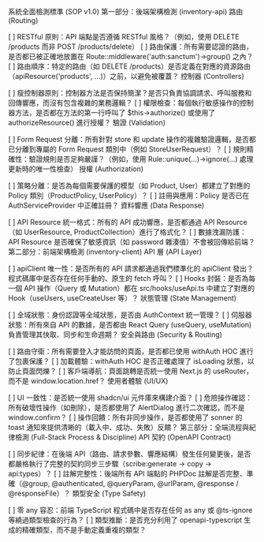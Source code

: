 系統全面檢測標準 (SOP v1.0)
第一部分：後端架構檢測 (inventory-api)
路由 (Routing)

[ ] RESTful 原則：API 端點是否遵循 RESTful 風格？（例如，使用 DELETE /products 而非 POST /products/delete）
[ ] 路由保護：所有需要認證的路由，是否都已被正確地放置在 Route::middleware('auth:sanctum')->group() 之內？
[ ] 路由順序：特定的路由（如 DELETE /products）是否定義在對應的資源路由（apiResource('products', ...)）之前，以避免被覆蓋？
控制器 (Controllers)

[ ] 瘦控制器原則：控制器方法是否保持簡潔？是否只負責協調請求、呼叫服務和回傳響應，而沒有包含複雜的業務邏輯？
[ ] 權限檢查：每個執行敏感操作的控制器方法，是否都在方法的第一行呼叫了 $this->authorize() 或使用了 authorizeResource() 進行授權？
驗證 (Validation)

[ ] Form Request 分離：所有針對 store 和 update 操作的複雜驗證邏輯，是否都已分離到專屬的 Form Request 類別中（例如 StoreUserRequest）？
[ ] 規則精確性：驗證規則是否足夠嚴謹？（例如，使用 Rule::unique(...)->ignore(...) 處理更新時的唯一性檢查）
授權 (Authorization)

[ ] 策略分離：是否為每個需要保護的模型（如 Product, User）都建立了對應的 Policy 類別（ProductPolicy, UserPolicy）？
[ ] 註冊與應用：Policy 是否已在 AuthServiceProvider 中正確註冊？
資料響應 (Data Response)

[ ] API Resource 統一格式：所有的 API 成功響應，是否都通過 API Resource（如 UserResource, ProductCollection）進行了格式化？
[ ] 數據洩漏防護：API Resource 是否確保了敏感資訊（如 password 雜湊值）不會被回傳給前端？
第二部分：前端架構檢測 (inventory-client)
API 層 (API Layer)

[ ] apiClient 唯一性：是否所有的 API 請求都通過我們標準化的 apiClient 發出？程式碼庫中是否存在任何手動的、原生的 fetch 呼叫？
[ ] Hooks 封裝：是否為每一個 API 操作（Query 或 Mutation）都在 src/hooks/useApi.ts 中建立了對應的 Hook（useUsers, useCreateUser 等）？
狀態管理 (State Management)

[ ] 全域狀態：身份認證等全域狀態，是否由 AuthContext 統一管理？
[ ] 伺服器狀態：所有來自 API 的數據，是否都由 React Query (useQuery, useMutation) 負責管理其快取、同步和生命週期？
安全與路由 (Security & Routing)

[ ] 路由守衛：所有需要登入才能訪問的頁面，是否都已使用 withAuth HOC 進行了包裹保護？
[ ] 加載體驗：withAuth HOC 是否正確處理了 isLoading 狀態，以防止頁面閃爍？
[ ] 客戶端導航：頁面跳轉是否統一使用 Next.js 的 useRouter，而不是 window.location.href？
使用者體驗 (UI/UX)

[ ] UI 一致性：是否統一使用 shadcn/ui 元件庫來構建介面？
[ ] 危險操作確認：所有破壞性操作（如刪除），是否都使用了 AlertDialog 進行二次確認，而不是 window.confirm？
[ ] 操作回饋：所有非同步操作，是否都使用了 sonner 的 toast 通知來提供清晰的（載入中、成功、失敗）反饋？
第三部分：全端流程與紀律檢測 (Full-Stack Process & Discipline)
API 契約 (OpenAPI Contract)

[ ] 同步紀律：在後端 API（路由、請求參數、響應結構）發生任何變更後，是否都嚴格執行了完整的契約同步三步驟（scribe:generate -> copy -> api:types）？
[ ] 註解完整性：後端所有 API 端點的 PHPDoc 註解是否完整、準確（@group, @authenticated, @queryParam, @urlParam, @response / @responseFile）？
類型安全 (Type Safety)

[ ] 零 any 容忍：前端 TypeScript 程式碼中是否存在任何 as any 或 @ts-ignore 等繞過類型檢查的行為？
[ ] 類型推斷：是否充分利用了 openapi-typescript 生成的精確類型，而不是手動定義重複的類型？